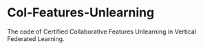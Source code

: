 # Col-Features-Unlearning
The code of Certified Collaborative Features Unlearning in Vertical Federated Learning.
